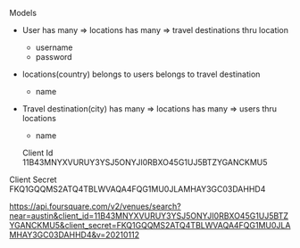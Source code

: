 Models

- User
    has many => locations
    has many => travel destinations thru location
    * username
    * password

- locations(country)
    belongs to users
    belongs to travel destination
    * name
    
- Travel destination(city)
    has many => locations
    has many => users thru locations
    * name







    Client Id
11B43MNYXVURUY3YSJ5ONYJI0RBXO45G1UJ5BTZYGANCKMU5

Client Secret
FKQ1GQQMS2ATQ4TBLWVAQA4FQG1MU0JLAMHAY3GC03DAHHD4

https://api.foursquare.com/v2/venues/search?near=austin&client_id=11B43MNYXVURUY3YSJ5ONYJI0RBXO45G1UJ5BTZYGANCKMU5&client_secret=FKQ1GQQMS2ATQ4TBLWVAQA4FQG1MU0JLAMHAY3GC03DAHHD4&v=20210112